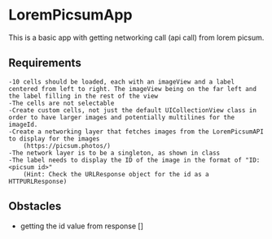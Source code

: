# LoremPicsumApp
This is a basic app with getting networking call (api call) from lorem picsum.

## Requirements
    -10 cells should be loaded, each with an imageView and a label centered from left to right. The imageView being on the far left and the label filling in the rest of the view
    -The cells are not selectable
    -Create custom cells, not just the default UICollectionView class in order to have larger images and potentially multilines for the imageId.
    -Create a networking layer that fetches images from the LoremPicsumAPI to display for the images
        (https://picsum.photos/)
    -The network layer is to be a singleton, as shown in class
    -The label needs to display the ID of the image in the format of "ID: <picsum id>"
        (Hint: Check the URLResponse object for the id as a HTTPURLResponse)

## Obstacles
- getting the id value from response []
